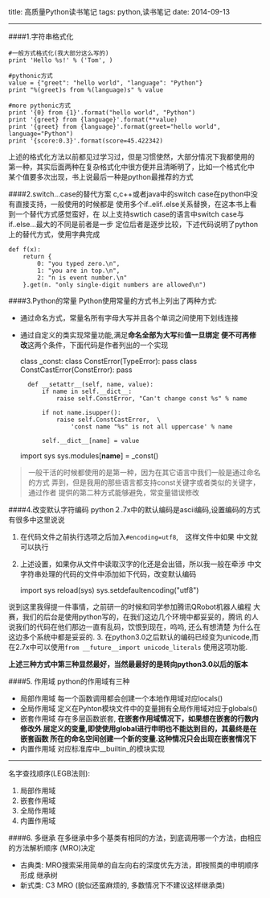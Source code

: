 title: 高质量Python读书笔记
tags: python,读书笔记
date: 2014-09-13
***
####1.字符串格式化

    #一般方式格式化(我大部分这么写的)
    print 'Hello %s!' % ('Tom', ) 

    #pythonic方式
    value = {"greet": "hello world", "language": "Python"}
    print "%(greet)s from %(language)s" % value

    #more pythonic方式
    print '{0} from {1}'.format("hello world", "Python")
    print '{greet} from {language}'.format(**value)
    print '{greet} from {language}'.format(greet="hello world", language="Python")
    print '{score:0.3}'.format(score=45.422342)

上述的格式化方法以前都见过学习过，但是习惯使然，大部分情况下我都使用的
第一种，其实后面两种在复杂格式化中很方便并且清晰明了，比如一个格式化中
某个值要多次出现，书上说最后一种是python最推荐的方式


####2.switch...case的替代方案
c,c++或者java中的switch case在python中没有直接支持，一般使用的时候都是
使用多个if..elif..else关系替换，在这本书上看到一个替代方式感觉蛮好，在
以上支持swtich case的语言中switch case与if..else...最大的不同是前者是一步
定位后者是逐步比较，下述代码说明了python上的替代方式，使用字典完成

    def f(x):
        return {
            0: "you typed zero.\n",
            1: "you are in top.\n",
            2: "n is event number.\n"
        }.get(n. "only single-digit numbers are allowed\n")

####3.Python的常量
Python使用常量的方式书上列出了两种方式:
* 通过命名方式，常量名所有字母大写并且各个单词之间使用下划线连接
* 通过自定义的类实现常量功能,满足**命名全部为大写**和**值一旦绑定
便不可再修改**这两个条件，下面代码是作者列出的一个实现

    class _const:
        class ConstError(TypeError): pass
        class ConstCastError(ConstError): pass

        def __setattr__(self, name, value):
            if name in self.__dict__:
                raise self.ConstError, "Can't change const %s" % name
            
            if not name.isupper():
                raise self.ConstCastError,  \
                    'const name "%s" is not all uppercase' % name

            self.__dict__[name] = value
    
    import sys
    sys.modules[__name__] = _const()

> 一般干活的时候都使用的是第一种，因为在其它语言中我们一般是通过命名的方式
> 弄到，但是我用的那些语言都支持const关键字或者类似的关键字，通过作者
> 提供的第二种方式能够避免，常变量错误修改

####4.改变默认字符编码
python２.7x中的默认编码是ascii编码,设置编码的方式有很多中这里说说

1. 在代码文件之前执行选项之后加入`#encoding=utf8`,　这样文件中如果
中文就可以执行
2. 上述设置，如果你从文件中读取汉字的化还是会出错，所以我一般在牵涉
中文字符串处理的代码的文件中添加如下代码，改变默认编码


    import sys
    reload(sys)
    sys.setdefaultencoding("utf8")

说到这里我得提一件事情，之前研一的时候和同学参加腾讯QRobot机器人编程
大赛，我们的后台是使用python写的，在我们这边几个环境中都妥妥的，腾讯
的人说我们的代码在他们那边一直有乱码，饮恨到现在，呜呜, 还么有想清楚
为什么在这边多个系统中都是妥妥的.
3. 在python3.0之后默认的编码已经变为unicode,而在2.7x中可以使用`from __future__import unicode_literals`
使用这项功能.

**上述三种方式中第三种显然最好，当然最最好的是转向python3.0以后的版本**

####5. 作用域
python的作用域有三种

* 局部作用域
每一个函数调用都会创建一个本地作用域对应locals()
* 全局作用域
定义在Pyhton模块文件中的变量拥有全局作用域对应于globals()
* 嵌套作用域
    存在多层函数嵌套, **在嵌套作用域情况下，如果想在嵌套的行数内修改外
层定义的变量,即使使用global进行申明也不能达到目的，其最终是在嵌套函数
所在的命名空间创建一个新的变量.这种情况只会出现在嵌套情况下**
* 内置作用域
    对应标准库中__builtin_的模块实现
***
名字查找顺序(LEGB法则):
1. 局部作用域
2. 嵌套作用域
3. 全局作用域
4. 内置作用域

####6. 多继承
在多继承中多个基类有相同的方法，到底调用哪一个方法，由相应的方法解析顺序
(MRO)决定

* 古典类: MRO搜索采用简单的自左向右的深度优先方法，即按照类的申明顺序形成
继承树
* 新式类: C3 MRO (貌似还蛮麻烦的, 多数情况下不建议这样继承类)


